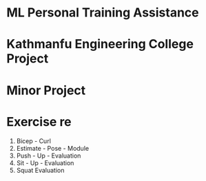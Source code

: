 # ML Personal Training Assistance
# Kathmanfu Engineering College Project
# Minor Project
# Exercise re
  1. Bicep - Curl
  2. Estimate - Pose - Module
  3. Push - Up - Evaluation
  4. Sit - Up - Evaluation
  5. Squat Evaluation 
